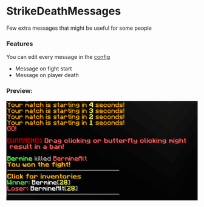 # StrikeDeathMessages
Few extra messages that might be useful for some people

### Features
You can edit every message in the [config](https://github.com/Bermiin/StrikeDeathMessages/blob/master/src/main/resources/config.yml)
- Message on fight start
- Message on player death

### Preview:

![alt text](preview.png)